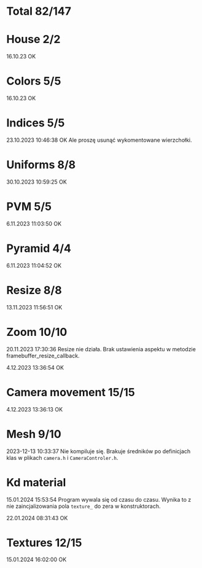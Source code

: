 # Total 82/147

# House 2/2

16.10.23 OK

# Colors 5/5 

16.10.23 OK

# Indices 5/5

23.10.2023 10:46:38 OK
Ale proszę usunąć wykomentowane wierzchołki.

# Uniforms 8/8

30.10.2023 10:59:25 OK

# PVM 5/5

6.11.2023 11:03:50 OK

# Pyramid 4/4

6.11.2023 11:04:52 OK

# Resize 8/8

13.11.2023 11:56:51 OK

# Zoom 10/10

20.11.2023 17:30:36
Resize nie działa. Brak ustawienia aspektu w metodzie framebuffer_resize_callback. 

4.12.2023  13:36:54 OK

# Camera movement 15/15

4.12.2023 13:36:13 OK

# Mesh 9/10

2023-12-13 10:33:37
Nie kompiluje się. Brakuje średników po definicjach klas w plikach `camera.h` i `CameraControler.h`. 

# Kd material

15.01.2024 15:53:54
Program wywala się od czasu do czasu. Wynika to z nie zaincjalizowania pola `texture_` do zera w konstruktorach. 

22.01.2024 08:31:43 OK

# Textures 12/15

15.01.2024 16:02:00 OK
